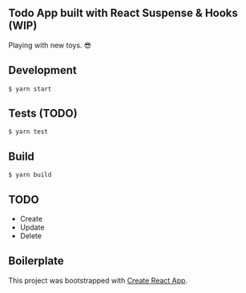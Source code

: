 ## Todo App built with React Suspense & Hooks (WIP)

Playing with new toys. :sunglasses:

## Development

`$ yarn start`

## Tests (TODO)

`$ yarn test`

## Build

`$ yarn build`

## TODO

- Create
- Update
- Delete

## Boilerplate

This project was bootstrapped with [Create React App](https://github.com/facebook/create-react-app).
